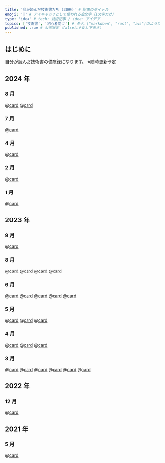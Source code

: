 ```yaml
---
title: '私が読んだ技術書たち (30冊)' # 記事のタイトル
emoji: '📖' # アイキャッチとして使われる絵文字（1文字だけ）
type: 'idea' # tech: 技術記事 / idea: アイデア
topics: ['技術書', '初心者向け'] # タグ。["markdown", "rust", "aws"]のように指定する
published: true # 公開設定（falseにすると下書き）
---
```


## はじめに

自分が読んだ技術書の備忘録になります。
※随時更新予定

## 2024 年

### 8 月

@[card](https://book.mynavi.jp/ec/products/detail/id=134252)
@[card](https://bookplus.nikkei.com/atcl/catalog/23/11/07/01094/)

### 7 月

@[card](https://gihyo.jp/book/2024/978-4-297-14061-8)

### 4 月

@[card](https://gihyo.jp/book/2023/978-4-297-13871-4)

### 2 月

@[card](https://www.shoeisha.co.jp/book/detail/9784798178189)

### 1 月

@[card](https://www.shoeisha.co.jp/book/detail/9784798179612)

## 2023 年 
### 9 月

@[card](https://www.shoeisha.co.jp/book/detail/9784798167282)

### 8 月

@[card](https://bnn.co.jp/products/9784802512480)
@[card](https://www.oreilly.co.jp/books/9784873116860/)
@[card](https://book.impress.co.jp/books/1121101138)
@[card](https://gihyo.jp/book/2022/978-4-297-12916-3)

### 6 月

@[card](https://booth.pm/ja/items/3109503)
@[card](https://booth.pm/ja/items/1242542)
@[card](https://booth.pm/ja/items/1036317)
@[card](https://booth.pm/ja/items/825879)
@[card](https://www.shuwasystem.co.jp/book/9784798046143.html)

### 5 月

@[card](https://www.ohmsha.co.jp/book/9784274068560/)
@[card](https://www.oreilly.co.jp/books/9784873119045/)
@[card](https://www.hyuki.com/math/)

### 4 月

@[card](https://www.oreilly.co.jp/books/9784873119465/)
@[card](https://www.oreilly.co.jp/books/9784814400362/)
@[card](https://books.bunshun.jp/ud/book/num/9784163917689)

### 3 月

@[card](https://gihyo.jp/book/2017/978-4-7741-9087-7)
@[card](https://www.shoeisha.co.jp/book/detail/9784798171548)
@[card](https://www.shoeisha.co.jp/book/detail/9784798179421)
@[card](https://oukayuka.booth.pm/items/2367992)
@[card](https://oukayuka.booth.pm/items/2368019)
@[card](https://oukayuka.booth.pm/items/2368045)

## 2022 年 
### 12 月

@[card](https://bookplus.nikkei.com/atcl/catalog/22/04/24/00110/)

## 2021 年 

### 5 月

@[card](https://www.oreilly.co.jp/books/9784873115658/)
